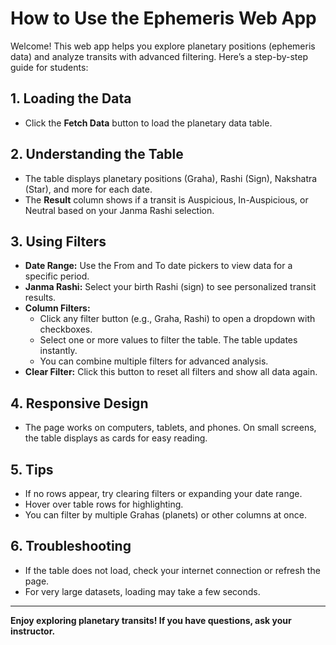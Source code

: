 # How to Use the Ephemeris Web App

Welcome! This web app helps you explore planetary positions (ephemeris data) and analyze transits with advanced filtering. Here’s a step-by-step guide for students:

## 1. Loading the Data
- Click the **Fetch Data** button to load the planetary data table.

## 2. Understanding the Table
- The table displays planetary positions (Graha), Rashi (Sign), Nakshatra (Star), and more for each date.
- The **Result** column shows if a transit is Auspicious, In-Auspicious, or Neutral based on your Janma Rashi selection.

## 3. Using Filters
- **Date Range:** Use the From and To date pickers to view data for a specific period.
- **Janma Rashi:** Select your birth Rashi (sign) to see personalized transit results.
- **Column Filters:**
  - Click any filter button (e.g., Graha, Rashi) to open a dropdown with checkboxes.
  - Select one or more values to filter the table. The table updates instantly.
  - You can combine multiple filters for advanced analysis.
- **Clear Filter:** Click this button to reset all filters and show all data again.

## 4. Responsive Design
- The page works on computers, tablets, and phones. On small screens, the table displays as cards for easy reading.

## 5. Tips
- If no rows appear, try clearing filters or expanding your date range.
- Hover over table rows for highlighting.
- You can filter by multiple Grahas (planets) or other columns at once.

## 6. Troubleshooting
- If the table does not load, check your internet connection or refresh the page.
- For very large datasets, loading may take a few seconds.

---

**Enjoy exploring planetary transits! If you have questions, ask your instructor.**
